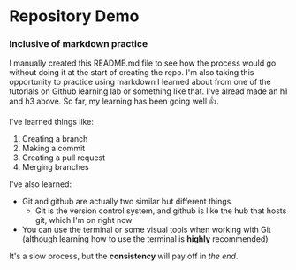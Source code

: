 # Repository Demo

### Inclusive of markdown practice 

I manually created this README.md file to see how the process would go without doing it at the start of creating the repo. I'm also taking this opportunity to practice using markdown
I learned about from one of the tutorials on Github learning lab or something like that. I've alread made an h1 and h3 above. So far, my learning has been going well :+1:.

I've learned things like: 

1. Creating a branch
2. Making a commit
3. Creating a pull request 
4. Merging branches 

I've also learned:

* Git and github are actually two similar but different things
  * Git is the version control system, and github is like the hub that hosts git, which I'm on right now
* You can use the terminal or some visual tools when working with Git (although learning how to use the terminal is **highly** recommended)

It's a slow process, but the **consistency** will pay off in _the end_.
